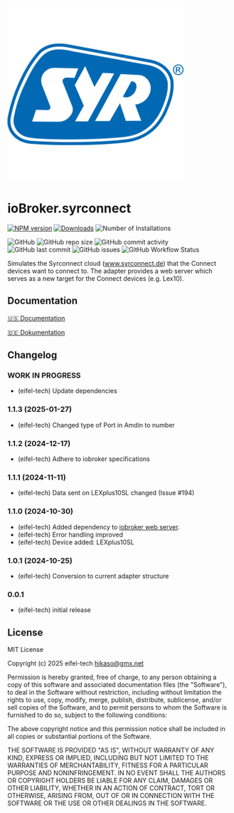 ![Logo](admin/syrconnect.png)

# ioBroker.syrconnect

[![NPM version](https://img.shields.io/npm/v/iobroker.syrconnect.svg)](https://www.npmjs.com/package/iobroker.syrconnect)
[![Downloads](https://img.shields.io/npm/dm/iobroker.syrconnect.svg)](https://www.npmjs.com/package/iobroker.syrconnect)
![Number of Installations](https://iobroker.live/badges/syrconnect-installed.svg)

![GitHub](https://img.shields.io/github/license/eifel-tech/iobroker.syrconnect?style=flat-square)
![GitHub repo size](https://img.shields.io/github/repo-size/eifel-tech/iobroker.syrconnect?logo=github&style=flat-square)
![GitHub commit activity](https://img.shields.io/github/commit-activity/m/eifel-tech/iobroker.syrconnect?logo=github&style=flat-square)
![GitHub last commit](https://img.shields.io/github/last-commit/eifel-tech/iobroker.syrconnect?logo=github&style=flat-square)
![GitHub issues](https://img.shields.io/github/issues/eifel-tech/iobroker.syrconnect?logo=github&style=flat-square)
![GitHub Workflow Status](https://img.shields.io/github/actions/workflow/status/eifel-tech/iobroker.syrconnect/test-and-release.yml?branch=master&logo=github&style=flat-square)

Simulates the Syrconnect cloud (www.syrconnect.de) that the Connect devices want to connect to. The adapter provides a web server
which serves as a new target for the Connect devices (e.g. Lex10).

## Documentation

[🇺🇸 Documentation](./docs/en/README.md)

[🇩🇪 Dokumentation](./docs/de/README.md)

## Changelog

<!--
  Placeholder for the next version (at the beginning of the line):
  ### **WORK IN PROGRESS**
-->

### **WORK IN PROGRESS**

- (eifel-tech) Update dependencies

### 1.1.3 (2025-01-27)

- (eifel-tech) Changed type of Port in Amdin to number

### 1.1.2 (2024-12-17)

- (eifel-tech) Adhere to iobroker specifications

### 1.1.1 (2024-11-11)

- (eifel-tech) Data sent on LEXplus10SL changed (Issue #194)

### 1.1.0 (2024-10-30)

- (eifel-tech) Added dependency to [iobroker web server](https://github.com/ioBroker/webserver).
- (eifel-tech) Error handling improved
- (eifel-tech) Device added: LEXplus10SL

### 1.0.1 (2024-10-25)

- (eifel-tech) Conversion to current adapter structure

### 0.0.1

- (eifel-tech) initial release

## License

MIT License

Copyright (c) 2025 eifel-tech <hikaso@gmx.net>

Permission is hereby granted, free of charge, to any person obtaining a copy
of this software and associated documentation files (the "Software"), to deal
in the Software without restriction, including without limitation the rights
to use, copy, modify, merge, publish, distribute, sublicense, and/or sell
copies of the Software, and to permit persons to whom the Software is
furnished to do so, subject to the following conditions:

The above copyright notice and this permission notice shall be included in all
copies or substantial portions of the Software.

THE SOFTWARE IS PROVIDED "AS IS", WITHOUT WARRANTY OF ANY KIND, EXPRESS OR
IMPLIED, INCLUDING BUT NOT LIMITED TO THE WARRANTIES OF MERCHANTABILITY,
FITNESS FOR A PARTICULAR PURPOSE AND NONINFRINGEMENT. IN NO EVENT SHALL THE
AUTHORS OR COPYRIGHT HOLDERS BE LIABLE FOR ANY CLAIM, DAMAGES OR OTHER
LIABILITY, WHETHER IN AN ACTION OF CONTRACT, TORT OR OTHERWISE, ARISING FROM,
OUT OF OR IN CONNECTION WITH THE SOFTWARE OR THE USE OR OTHER DEALINGS IN THE
SOFTWARE.
